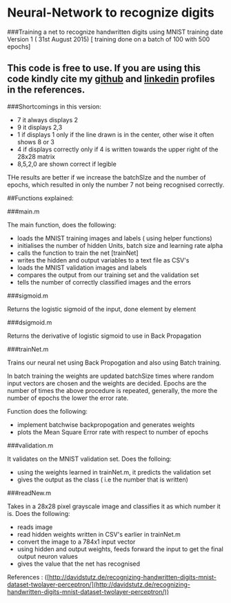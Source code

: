 # Neural-Network to recognize digits
###Training a net to recognize handwritten digits using MNIST training date
Version 1 ( 31st August 2015) [ training done on a batch of 100 with 500 epochs]

## This code is free to use. If you are using this code kindly cite my [github](https://github.com/khannasarthak) and [linkedin](https://www.linkedin.com/in/sarthakkhanna) profiles in the references.


###Shortcomings in this version:

- 7 it always displays 2
- 9 it displays 2,3
- 1 if displays 1 only if the line drawn is in the center, other wise it often shows 8 or 3
- 4 if displays correctly only if 4 is written towards the upper right of the 28x28 matrix
- 8,5,2,0 are shown correct if legible

 THe results are better if we increase the batchSIze and the number of epochs, which resulted in only the number 7 not being recognised correctly.

  ##Functions explained:

  ###main.m

  The main function, does the following:
  - loads the MNIST training images and labels ( using helper functions)
  - initialises the number of hidden Units, batch size and learning rate alpha
  - calls the function to train the net [trainNet]
  - writes the hidden and output variables to a text file as CSV's
  - loads the MNIST validation images and labels
  - compares the output from our training set and the validation set
  - tells the number of correctly classified images and the errors

  ###sigmoid.m

  Returns the logistic sigmoid of the input, done element by element

  ###dsigmoid.m

  Returns the derivative of logistic sigmoid to use in Back Propagation

  ###trainNet.m

  Trains our neural net using Back Propogation and also using Batch training.

  In batch training the weights are updated batchSize times where random input vectors are chosen and the weights are decided.
  Epochs are the number of times the above procedure is repeated, generally, the more the number of epochs the lower the error rate.

  Function does the following:
  - implement batchwise backpropogation and generates weights
  - plots the Mean Square Error rate with respect to number of epochs

  ###validation.m

  It validates on the MNIST validation set. Does the folloing:
  - using the weights learned in trainNet.m, it predicts the validation set
  - gives the output as the class ( i.e the number that is written)

  ###readNew.m

  Takes in a 28x28 pixel grayscale image and classifies it as which number it is. Does the following:
  - reads image
  - read hidden weights written in CSV's earlier in trainNet.m
  - convert the image to a 784x1 input vector
  - using hidden and output weights, feeds forward the input to get the final output neuron values
  - gives the value that the net has recognised



 References : ([http://davidstutz.de/recognizing-handwritten-digits-mnist-dataset-twolayer-perceptron/](http://davidstutz.de/recognizing-handwritten-digits-mnist-dataset-twolayer-perceptron/))
